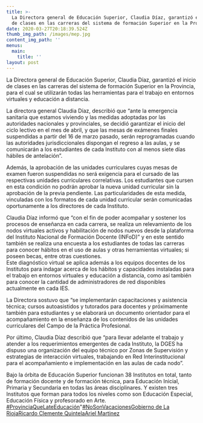 ```yaml
---
title: >-
  La Directora general de Educación Superior, Claudia Díaz, garantizó el inicio
  de clases en las carreras del sistema de formación Superior en la Provincia
date: 2020-03-27T20:18:39.524Z
thumb_img_path: /images/mep.jpg
content_img_path: ''
menus:
  main:
    title: ''
layout: post
---
```

La Directora general de Educación Superior, Claudia Díaz, garantizó el inicio de clases en las carreras del sistema de formación Superior en la Provincia, para el cual se utilizarán todas las herramientas para el trabajo en entornos virtuales y educación a distancia.

La directora general Claudia Díaz, describió que “ante la emergencia sanitaria que estamos viviendo y las medidas adoptadas por las autoridades nacionales y provinciales, se decidió garantizar el inicio del ciclo lectivo en el mes de abril, y que las mesas de exámenes finales suspendidas a partir del 16 de marzo pasado, serán reprogramadas cuando las autoridades jurisdiccionales dispongan el regreso a las aulas, y se comunicarán a los estudiantes de cada Instituto con al menos siete días hábiles de antelación”.

Además, la aprobación de las unidades curriculares cuyas mesas de examen fueron suspendidas no será exigencia para el cursado de las respectivas unidades curriculares correlativas. Los estudiantes que cursen en esta condición no podrán aprobar la nueva unidad curricular sin la aprobación de la previa pendiente. Las particularidades de esta medida, vinculadas con los formatos de cada unidad curricular serán comunicadas oportunamente a los directores de cada Instituto.

Claudia Díaz informó que “con el fin de poder acompañar y sostener los procesos de enseñanza en cada carrera, se realiza un relevamiento de los nodos virtuales activos y habilitación de nodos nuevos desde la plataforma del Instituto Nacional de Formación Docente (INFoD)” y en este sentido también se realiza una encuesta a los estudiantes de todas las carreras para conocer hábitos en el uso de aulas y otras herramientas virtuales; si poseen becas, entre otras cuestiones.\
Este diagnóstico virtual se aplica además a los equipos docentes de los Institutos para indagar acerca de los hábitos y capacidades instaladas para el trabajo en entornos virtuales y educación a distancia, como así también para conocer la cantidad de administradores de red disponibles actualmente en cada IES.

La Directora sostuvo que “se implementarán capacitaciones y asistencia técnica; cursos autoasistidos y tutorados para docentes y próximamente también para estudiantes y se elaborará un documento orientador para el acompañamiento en la enseñanza de los contenidos de las unidades curriculares del Campo de la Práctica Profesional.

Por último, Claudia Díaz describió que “para llevar adelante el trabajo y atender a los requerimientos emergentes de cada Instituto, la DGES ha dispuso una organización del equipo técnico por Zonas de Supervisión y estrategias de interacción virtuales, trabajando en Red Interinstitucional para el acompañamiento e implementación en las aulas de cada nodo”.

Bajo la órbita de Educación Superior funcionan 38 Institutos en total, tanto de formación docente y de formación técnica, para Educación Inicial, Primaria y Secundaria en todas las áreas disciplinares. Y existen tres Institutos que forman para todos los niveles como son Educación Especial, Educación Física y profesorado en Arte.\
[\#ProvinciaQueLateEducación](https://es-la.facebook.com/hashtag/provinciaquelateeducaci%C3%B3n?source=feed_text&epa=HASHTAG&__xts__%5B0%5D=68.ARBr7Jmf1610SMrC_frkgYYeQaHEPClO_kOS3hKNXYIIIWnrVjqr_FkHr2694zDe05uhrbDYqrjsEa5ZCOg6c6V7IIMprKJNCGTNiYHX0mdl5lgHM0gMEEff_gMseKHdZ6cZwceerrJUrzzlaukRjPe1xN1zoSwc52-0FzXGr7jVpMG56Bd2neiC_15fp_HlodqFv1VdA_d_JUkLXKwiNI28DRb2cAOsciNOEgLJQwXe7yGf9eNgJ0fGJg9-SrCPc333VSF2pkDL-Dc7Yz1qQisDy4iuwv2Vzmm1mGdqm0MJlC5aXxsLqbyzNTjSbrv4MOz8sodiivLS3LF56Lo49zT8y92P&__tn__=%2ANK-R)"[\#NoSonVacaciones](https://es-la.facebook.com/hashtag/nosonvacaciones?source=feed_text&epa=HASHTAG&__xts__%5B0%5D=68.ARBr7Jmf1610SMrC_frkgYYeQaHEPClO_kOS3hKNXYIIIWnrVjqr_FkHr2694zDe05uhrbDYqrjsEa5ZCOg6c6V7IIMprKJNCGTNiYHX0mdl5lgHM0gMEEff_gMseKHdZ6cZwceerrJUrzzlaukRjPe1xN1zoSwc52-0FzXGr7jVpMG56Bd2neiC_15fp_HlodqFv1VdA_d_JUkLXKwiNI28DRb2cAOsciNOEgLJQwXe7yGf9eNgJ0fGJg9-SrCPc333VSF2pkDL-Dc7Yz1qQisDy4iuwv2Vzmm1mGdqm0MJlC5aXxsLqbyzNTjSbrv4MOz8sodiivLS3LF56Lo49zT8y92P&__tn__=%2ANK-R)[Gobierno de La Rioja](https://www.facebook.com/gobiernodelarioja/?__xts__%5B0%5D=68.ARCYZrsfJ1UFxTTOvLnDRya0Qoteg4omwwYzVbpquEEQms848-2txiZapwcepqUVBMUHkbrPwTWjZARY33UhM_0zu_klUwT8UK2KV_EUjjRreY5VzwhRktjG9bMq65d06bvVH821n-B1bLl8uR_jQeesgepO9us6mnJ-_yTtw3qD6jDsStzUAaCfeCjctqcRNUnfqtwOUNBYDEUkCLqk1fzHfN4zf-GsxtQ4d4XyDukyugSDJLliywIbRRQl1ka9pClyn5YJ-rtj6-BLdaXCN1-XGsO0SR5Cl8g4OlJ8G6J_XjU9ttieOhqTkeIbru8JHCQvDGDZg2fNQxTiYwntAM9RIRBv&__xts__%5B1%5D=68.ARBr7Jmf1610SMrC_frkgYYeQaHEPClO_kOS3hKNXYIIIWnrVjqr_FkHr2694zDe05uhrbDYqrjsEa5ZCOg6c6V7IIMprKJNCGTNiYHX0mdl5lgHM0gMEEff_gMseKHdZ6cZwceerrJUrzzlaukRjPe1xN1zoSwc52-0FzXGr7jVpMG56Bd2neiC_15fp_HlodqFv1VdA_d_JUkLXKwiNI28DRb2cAOsciNOEgLJQwXe7yGf9eNgJ0fGJg9-SrCPc333VSF2pkDL-Dc7Yz1qQisDy4iuwv2Vzmm1mGdqm0MJlC5aXxsLqbyzNTjSbrv4MOz8sodiivLS3LF56Lo49zT8y92P&fref=mentions&__tn__=K-R)[Ricardo Clemente Quintela](https://www.facebook.com/quintela.ricardo.clemente/?__xts__%5B0%5D=68.ARCYZrsfJ1UFxTTOvLnDRya0Qoteg4omwwYzVbpquEEQms848-2txiZapwcepqUVBMUHkbrPwTWjZARY33UhM_0zu_klUwT8UK2KV_EUjjRreY5VzwhRktjG9bMq65d06bvVH821n-B1bLl8uR_jQeesgepO9us6mnJ-_yTtw3qD6jDsStzUAaCfeCjctqcRNUnfqtwOUNBYDEUkCLqk1fzHfN4zf-GsxtQ4d4XyDukyugSDJLliywIbRRQl1ka9pClyn5YJ-rtj6-BLdaXCN1-XGsO0SR5Cl8g4OlJ8G6J_XjU9ttieOhqTkeIbru8JHCQvDGDZg2fNQxTiYwntAM9RIRBv&__xts__%5B1%5D=68.ARBr7Jmf1610SMrC_frkgYYeQaHEPClO_kOS3hKNXYIIIWnrVjqr_FkHr2694zDe05uhrbDYqrjsEa5ZCOg6c6V7IIMprKJNCGTNiYHX0mdl5lgHM0gMEEff_gMseKHdZ6cZwceerrJUrzzlaukRjPe1xN1zoSwc52-0FzXGr7jVpMG56Bd2neiC_15fp_HlodqFv1VdA_d_JUkLXKwiNI28DRb2cAOsciNOEgLJQwXe7yGf9eNgJ0fGJg9-SrCPc333VSF2pkDL-Dc7Yz1qQisDy4iuwv2Vzmm1mGdqm0MJlC5aXxsLqbyzNTjSbrv4MOz8sodiivLS3LF56Lo49zT8y92P&fref=mentions&__tn__=K-R)[Ariel Martinez](https://www.facebook.com/ArielMartinezLR/?__xts__%5B0%5D=68.ARCYZrsfJ1UFxTTOvLnDRya0Qoteg4omwwYzVbpquEEQms848-2txiZapwcepqUVBMUHkbrPwTWjZARY33UhM_0zu_klUwT8UK2KV_EUjjRreY5VzwhRktjG9bMq65d06bvVH821n-B1bLl8uR_jQeesgepO9us6mnJ-_yTtw3qD6jDsStzUAaCfeCjctqcRNUnfqtwOUNBYDEUkCLqk1fzHfN4zf-GsxtQ4d4XyDukyugSDJLliywIbRRQl1ka9pClyn5YJ-rtj6-BLdaXCN1-XGsO0SR5Cl8g4OlJ8G6J_XjU9ttieOhqTkeIbru8JHCQvDGDZg2fNQxTiYwntAM9RIRBv&__xts__%5B1%5D=68.ARBr7Jmf1610SMrC_frkgYYeQaHEPClO_kOS3hKNXYIIIWnrVjqr_FkHr2694zDe05uhrbDYqrjsEa5ZCOg6c6V7IIMprKJNCGTNiYHX0mdl5lgHM0gMEEff_gMseKHdZ6cZwceerrJUrzzlaukRjPe1xN1zoSwc52-0FzXGr7jVpMG56Bd2neiC_15fp_HlodqFv1VdA_d_JUkLXKwiNI28DRb2cAOsciNOEgLJQwXe7yGf9eNgJ0fGJg9-SrCPc333VSF2pkDL-Dc7Yz1qQisDy4iuwv2Vzmm1mGdqm0MJlC5aXxsLqbyzNTjSbrv4MOz8sodiivLS3LF56Lo49zT8y92P&fref=mentions&__tn__=K-R)